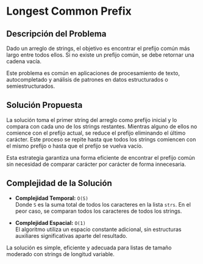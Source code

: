 # Longest Common Prefix

## Descripción del Problema

Dado un arreglo de strings, el objetivo es encontrar el prefijo común más largo entre todos ellos. Si no existe un prefijo común, se debe retornar una cadena vacía.

Este problema es común en aplicaciones de procesamiento de texto, autocompletado y análisis de patrones en datos estructurados o semiestructurados.

## Solución Propuesta

La solución toma el primer string del arreglo como prefijo inicial y lo compara con cada uno de los strings restantes. Mientras alguno de ellos no comience con el prefijo actual, se reduce el prefijo eliminando el último carácter. Este proceso se repite hasta que todos los strings comiencen con el mismo prefijo o hasta que el prefijo se vuelva vacío.

Esta estrategia garantiza una forma eficiente de encontrar el prefijo común sin necesidad de comparar carácter por carácter de forma innecesaria.

## Complejidad de la Solución

- **Complejidad Temporal:** `O(S)`  
  Donde `S` es la suma total de todos los caracteres en la lista `strs`. En el peor caso, se comparan todos los caracteres de todos los strings.

- **Complejidad Espacial:** `O(1)`  
  El algoritmo utiliza un espacio constante adicional, sin estructuras auxiliares significativas aparte del resultado.

La solución es simple, eficiente y adecuada para listas de tamaño moderado con strings de longitud variable.
